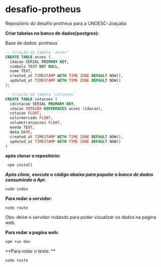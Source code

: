# desafio-protheus
Repositório do desafio protheus para a UNOESC-Joaçaba

**Criar tabelas no banco de dados(postgres):**

Base de dados: protheus

```sql
-- Criação da tabela 'acoes'
CREATE TABLE acoes (
  idacao SERIAL PRIMARY KEY,
  simbolo TEXT NOT NULL,
  nome TEXT,
  created_at TIMESTAMP WITH TIME ZONE DEFAULT NOW(),
  updated_at TIMESTAMP WITH TIME ZONE DEFAULT NOW()
);

-- Criação da tabela 'cotacoes'
CREATE TABLE cotacoes (
  idcotacao SERIAL PRIMARY KEY,
  idacao INTEGER REFERENCES acoes (idacao),
  cotacao FLOAT,
  valormercado FLOAT,
  volumetransacoes FLOAT,
  moeda TEXT,
  data DATE,
  created_at TIMESTAMP WITH TIME ZONE DEFAULT NOW(),
  updated_at TIMESTAMP WITH TIME ZONE DEFAULT NOW()
)
```

**após clonar o repositório:**

```
 npm install
 ```
***Após clone, execute o código abaixo para popular o banco de dados consumindo a Api:***

```
node index
```
**Para rodar o servidor:**

```
node route
```
Obs: deixe o servidor rodando para poder vizualizar os dados na pagina web.

**Para rodar a pagina web:**


```
npm run dev
```

**Para rodar o teste: **
```
node teste
```

